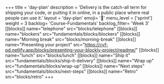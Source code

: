 +++
title = 'day-plan'
description = 'Delivery is the catch-all term for shipping your code, or putting it in online, in a public place where real people can use it.'
layout = 'day-plan'
emoji= '📝'
menu_level = ['sprint']
weight = 3
backlog= 'Course-Fundamentals'
backlog_filter= 'Week 3'
[[blocks]]
name="telephone"
src="blocks/telephone"
[[blocks]]
name="blockers"
src="fundamentals/blocks/blockers"
[[blocks]]
name="Morning break"
src="blocks/morning-break"
[[blocks]]
name="Presenting your project"
src="https://cyf-pd.netlify.app/blocks/presenting-your-blockly-project/readme/"
[[blocks]]
name="lunch"
src="blocks/lunch"
[[blocks]]
name="Ship it"
src="fundamentals/blocks/ship-it-delivery"
[[blocks]]
name="Wrap up"
src="fundamentals/blocks/wrap-up"
[[blocks]]
name="Next steps"
src="fundamentals/blocks/next-steps"
[[blocks]]
name="Retro"
src="blocks/retro"
+++
